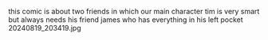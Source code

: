 this comic is about two friends in which our main character tim is very smart but always needs his friend james who has everything in his left pocket 
20240819_203419.jpg
